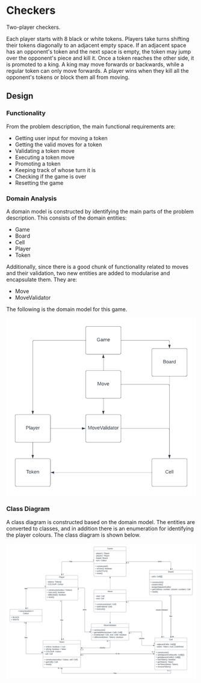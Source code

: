 # Checkers

Two-player checkers.

Each player starts with 8 black or white tokens.
Players take turns shifting their tokens diagonally to an adjacent empty space.
If an adjacent space has an opponent's token and the next space is empty,
the token may jump over the opponent's piece and kill it.
Once a token reaches the other side, it is promoted to a king.
A king may move forwards or backwards, while a regular token can only move forwards.
A player wins when they kill all the opponent's tokens or block them all from moving.

## Design

### Functionality

From the problem description, the main functional requirements are:

- Getting user input for moving a token
- Getting the valid moves for a token
- Validating a token move
- Executing a token move
- Promoting a token
- Keeping track of whose turn it is
- Checking if the game is over
- Resetting the game

### Domain Analysis

A domain model is constructed by identifying the main parts of the problem description.
This consists of the domain entities:

- Game
- Board
- Cell
- Player
- Token

Additionally, since there is a good chunk of functionality related to moves and their validation,
two new entities are added to modularise and encapsulate them. They are:

- Move
- MoveValidator

The following is the domain model for this game.

![Domain Model](/documents/Domain%20Model.png "Domain Model")

### Class Diagram

A class diagram is constructed  based on the domain model.
The entities are converted to classes, and in addition there is an enumeration for identifying the player colours.
The class diagram is shown below.

![Class Diagram](/documents/Class%20Diagram.png "Class Diagram")
